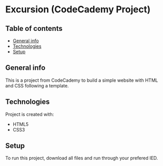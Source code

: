 # Excursion (CodeCademy Project)
## Table of contents
* [General info](#general-info)
* [Technologies](#technologies)
* [Setup](#setup)

## General info
This is a project from CodeCademy to build a simple website with HTML and CSS following a template.
	
## Technologies
Project is created with:
* HTML5
* CSS3
	
## Setup
To run this project, download all files and run through your prefered IED.
